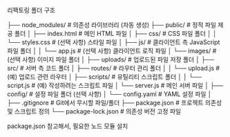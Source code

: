 리팩토링 폴더 구조

├── node_modules/       # 의존성 라이브러리 (자동 생성)
├── public/             # 정적 파일 제공 폴더
│   ├── index.html      # 메인 HTML 파일
│   ├── css/            # CSS 파일 폴더
│   │   └── styles.css  # (선택 사항) 스타일 파일
│   ├── js/             # 클라이언트 측 JavaScript 파일 폴더
│   │   └── app.js      # (선택 사항) 클라이언트 로직 파일
│   └── images/         # (선택 사항) 이미지 파일 폴더
│
├── uploads/            # 업로드된 파일 저장 폴더
│
├── src/                # 서버 측 코드 폴더
│   ├── routes/         # 라우터 관리 폴더
│   │   └── upload.js   # (예) 업로드 관련 라우터
│   ├── scripts/        # 유틸리티 스크립트 폴더
│   │   └── script.js   # (예) 작성하려는 스크립트 파일
│   └── server.js       # 메인 서버 파일
│
├── config/             # 설정 파일 폴더 (선택 사항)
│   └── config.yaml     # YAML 설정 파일
│
├── .gitignore          # Git에서 무시할 파일/폴더
├── package.json        # 프로젝트 의존성 및 스크립트 정의
└── package-lock.json   # 의존성 버전 고정 파일


package.json 참고해서, 필요한 노드 모듈 설치
